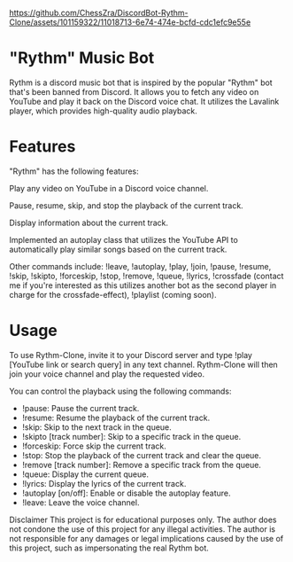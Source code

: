 


https://github.com/ChessZra/DiscordBot-Rythm-Clone/assets/101159322/11018713-6e74-474e-bcfd-cdc1efc9e55e


# "Rythm" Music Bot
Rythm is a discord music bot that is inspired by the popular "Rythm" bot that's been banned from Discord. It allows you to fetch any video on YouTube and play it back on the Discord voice chat. It utilizes the Lavalink player, which provides high-quality audio playback.

# Features
"Rythm" has the following features:

Play any video on YouTube in a Discord voice channel.

Pause, resume, skip, and stop the playback of the current track.

Display information about the current track.

Implemented an autoplay class that utilizes the YouTube API to automatically play similar songs based on the current track.

Other commands include: !leave, !autoplay, !play, !join, !pause, !resume, !skip, !skipto, !forceskip, !stop, !remove, !queue, !lyrics, !crossfade (contact me if you're interested as this utilizes another bot as the second player in charge for the crossfade-effect),
!playlist (coming soon).

# Usage
To use Rythm-Clone, invite it to your Discord server and type !play [YouTube link or search query] in any text channel. Rythm-Clone will then join your voice channel and play the requested video.

You can control the playback using the following commands:

* !pause: Pause the current track.
* !resume: Resume the playback of the current track.
* !skip: Skip to the next track in the queue.
* !skipto [track number]: Skip to a specific track in the queue.
* !forceskip: Force skip the current track.
* !stop: Stop the playback of the current track and clear the queue.
* !remove [track number]: Remove a specific track from the queue.
* !queue: Display the current queue.
* !lyrics: Display the lyrics of the current track.
* !autoplay [on/off]: Enable or disable the autoplay feature.
* !leave: Leave the voice channel.

Disclaimer
This project is for educational purposes only. The author does not condone the use of this project for any illegal activities. The author is not responsible for any damages or legal implications caused by the use of this project, such as impersonating the real Rythm bot.

